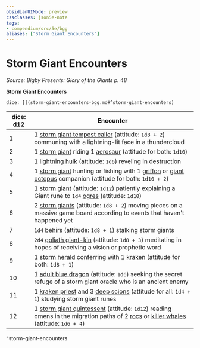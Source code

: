 ```yaml
---
obsidianUIMode: preview
cssclasses: json5e-note
tags:
- compendium/src/5e/bgg
aliases: ["Storm Giant Encounters"]
---
```

# Storm Giant Encounters
*Source: Bigby Presents: Glory of the Giants p. 48* 

**Storm Giant Encounters**

`dice: [](storm-giant-encounters-bgg.md#^storm-giant-encounters)`

| dice: d12 | Encounter |
|-----------|-----------|
| 1 | 1 [storm giant tempest caller](Mechanics/bestiary/giant/storm-giant-tempest-caller-bgg.md) (attitude: `1d8 + 2`) communing with a lightning-lit face in a thundercloud |
| 2 | 1 [storm giant](Mechanics/bestiary/giant/storm-giant.md) riding 1 [aerosaur](Mechanics/bestiary/monstrosity/aerosaur-bgg.md) (attitude for both: `1d10`) |
| 3 | 1 [lightning hulk](Mechanics/bestiary/elemental/lightning-hulk-bgg.md) (attitude: `1d6`) reveling in destruction |
| 4 | 1 [storm giant](Mechanics/bestiary/giant/storm-giant.md) hunting or fishing with 1 [griffon](Mechanics/bestiary/monstrosity/griffon.md) or [giant octopus](Mechanics/bestiary/beast/giant-octopus.md) companion (attitude for both: `1d10 + 2`) |
| 5 | 1 [storm giant](Mechanics/bestiary/giant/storm-giant.md) (attitude: `1d12`) patiently explaining a Giant rune to `1d4` [ogres](Mechanics/bestiary/giant/ogre.md) (attitude: `1d10`) |
| 6 | 2 [storm giants](Mechanics/bestiary/giant/storm-giant.md) (attitude: `1d8 + 2`) moving pieces on a massive game board according to events that haven't happened yet |
| 7 | `1d4` [behirs](Mechanics/bestiary/monstrosity/behir.md) (attitude: `1d8 + 1`) stalking storm giants |
| 8 | `2d4` [goliath giant-kin](Mechanics/bestiary/humanoid/goliath-giant-kin-bgg.md) (attitude: `1d8 + 3`) meditating in hopes of receiving a vision or prophetic word |
| 9 | 1 [storm herald](Mechanics/bestiary/aberration/storm-herald-bgg.md) conferring with 1 [kraken](Mechanics/bestiary/monstrosity/kraken.md) (attitude for both: `1d8 + 1`) |
| 10 | 1 [adult blue dragon](Mechanics/bestiary/dragon/adult-blue-dragon.md) (attitude: `1d6`) seeking the secret refuge of a storm giant oracle who is an ancient enemy |
| 11 | 1 [kraken priest](Mechanics/bestiary/monstrosity/kraken-priest-mpmm.md) and 3 [deep scions](Mechanics/bestiary/monstrosity/deep-scion-mpmm.md) (attitude for all: `1d4 + 1`) studying storm giant runes |
| 12 | 1 [storm giant quintessent](Mechanics/bestiary/giant/storm-giant-quintessent-mpmm.md) (attitude: `1d12`) reading omens in the migration paths of 2 [rocs](Mechanics/bestiary/monstrosity/roc.md) or [killer whales](Mechanics/bestiary/beast/killer-whale.md) (attitude: `1d6 + 4`) |
^storm-giant-encounters